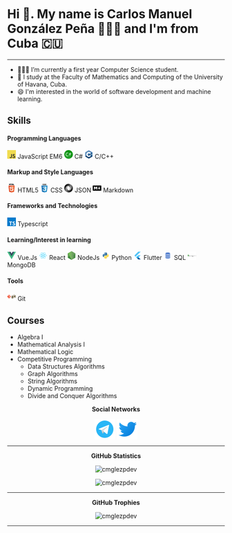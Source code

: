 # Hi 👋. My name is Carlos Manuel González Peña 👨🏻‍💻 and I'm from Cuba 🇨🇺

<hr>

- 👨🏻‍💻 I’m currently a first year Computer Science student.
- 🏫 I study at the Faculty of Mathematics and Computing of the University of Havana, Cuba.
- 😄 I'm interested in the world of software development and machine learning.

## Skills

#### Programming Languages

<code><img height="20" src="https://raw.githubusercontent.com/github/explore/80688e429a7d4ef2fca1e82350fe8e3517d3494d/topics/javascript/javascript.png"></code> JavaScript EM6
<code><img height="20" src="https://raw.githubusercontent.com/github/explore/5c058a388828bb5fde0bcafd4bc867b5bb3f26f3/topics/csharp/csharp.png"></code> C#
<code><img height="20" src="https://raw.githubusercontent.com/github/explore/80688e429a7d4ef2fca1e82350fe8e3517d3494d/topics/cpp/cpp.png"></code> C/C++

#### Markup and Style Languages

<code><img height="20" src="https://raw.githubusercontent.com/github/explore/80688e429a7d4ef2fca1e82350fe8e3517d3494d/topics/html/html.png"></code> HTML5
<code><img height="20" src="https://raw.githubusercontent.com/github/explore/80688e429a7d4ef2fca1e82350fe8e3517d3494d/topics/css/css.png"></code> CSS
<code><img height="20" src="https://raw.githubusercontent.com/github/explore/80688e429a7d4ef2fca1e82350fe8e3517d3494d/topics/json/json.png"></code> JSON
<code><img height="20" src="https://raw.githubusercontent.com/github/explore/80688e429a7d4ef2fca1e82350fe8e3517d3494d/topics/markdown/markdown.png"></code> Markdown

#### Frameworks and Technologies

<code><img height="20" src="https://raw.githubusercontent.com/github/explore/80688e429a7d4ef2fca1e82350fe8e3517d3494d/topics/typescript/typescript.png"></code> Typescript

#### Learning/Interest in learning

<code><img height="20" src="https://raw.githubusercontent.com/github/explore/80688e429a7d4ef2fca1e82350fe8e3517d3494d/topics/vue/vue.png"></code> Vue.Js
<code><img height="20" src="https://raw.githubusercontent.com/github/explore/80688e429a7d4ef2fca1e82350fe8e3517d3494d/topics/react/react.png"></code> React
<code><img height="20" src="https://raw.githubusercontent.com/github/explore/80688e429a7d4ef2fca1e82350fe8e3517d3494d/topics/nodejs/nodejs.png"></code> NodeJs
<code><img height="20" src="https://raw.githubusercontent.com/github/explore/80688e429a7d4ef2fca1e82350fe8e3517d3494d/topics/python/python.png"></code> Python
<code><img height="20" src="https://raw.githubusercontent.com/github/explore/80688e429a7d4ef2fca1e82350fe8e3517d3494d/topics/flutter/flutter.png"></code> Flutter
<code><img height="20" src="https://raw.githubusercontent.com/github/explore/80688e429a7d4ef2fca1e82350fe8e3517d3494d/topics/sql/sql.png"></code> SQL
<code><img height="20" src="https://raw.githubusercontent.com/github/explore/80688e429a7d4ef2fca1e82350fe8e3517d3494d/topics/mongodb/mongodb.png"></code> MongoDB

#### Tools

<code><img height="20" src="https://raw.githubusercontent.com/github/explore/80688e429a7d4ef2fca1e82350fe8e3517d3494d/topics/git/git.png"></code> Git

## Courses

- Algebra I
- Mathematical Analysis I
- Mathematical Logic
- Competitive Programming
  - Data Structures Algorithms
  - Graph Algorithms
  - String Algorithms
  - Dynamic Programming
  - Divide and Conquer Algorithms

<p align="center"><b>Social Networks</b></p>

<p align="center">
    <a href="https://t.me/cmglezpdev" target="blank"><img align="center" src="asets/../assets/telegram.svg" alt="cmglezpdev" height="48" width="48" /></a>
    <a href="https://twitter.com/cmglezp" target="blank"><img align="center" src="asets/../assets/twitter.svg" alt="cmglezpdev" height="48" width="48" /></a>
</p>

<hr>

<p align="center"><b>GitHub Statistics</b></p>

<p align="center"> <img src="https://github-readme-stats.vercel.app/api?username=cmglezpdev&count_private=true&show_icons=true&theme=radical" alt="cmglezpdev" /> </p>

<p align="center"> <img src="https://github-readme-stats.vercel.app/api/top-langs/?username=cmglezpdev&langs_count=10&layout=compact&theme=radical" alt="cmglezpdev" /> </p>

<hr>

<p align="center"><b>GitHub Trophies</b></p>

<p align="center"> <img src="https://github-profile-trophy.vercel.app/?username=cmglezp&column=3&hide_border=true&theme=radical" alt="cmglezpdev" /></p>

<hr>
